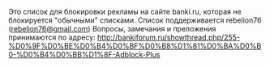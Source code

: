 Это список для блокировки рекламы на сайте banki.ru, которая не блокируется "обычными" списками.
Список поддерживается rebelion76 (rebelion76@gmail.com) 
Вопросы, замечания и преложения принимаются по адресу:
http://bankiforum.ru/showthread.php/255-%D0%9F%D0%BE%D0%B4%D0%BF%D0%B8%D1%81%D0%BA%D0%B0-%D0%B4%D0%BB%D1%8F-Adblock-Plus
